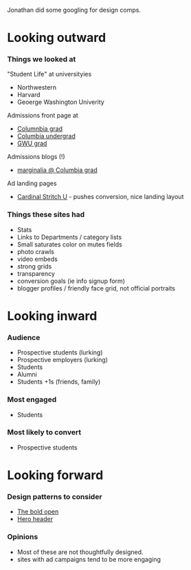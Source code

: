 
Jonathan did some googling for design comps.

# Looking outward 

### Things we looked at 

"Student Life" at universityies
- Northwestern
- Harvard 
- Geoerge Washington Univerity

Admissions front page at 
- [Columnbia grad](http://www.colum.edu/Admissions/Graduate/index.php)
- [Columbia undergrad](http://www.colum.edu/Admissions/Undergraduate.php)
- [GWU grad](http://graduate.admissions.gwu.edu/)

Admissions blogs (!)
- [marginalia @ Columbia grad](http://blogs.colum.edu/marginalia/)

Ad landing pages 
- [Cardinal Stritch U](http://www.stritchdegreeprograms.com/credits-transfer?source=PPC&provider=Google&gclid=COuYtsba6r8CFahaMgodPxEA2w) - pushes conversion, nice landing layout

### Things these sites had
- Stats
- Links to Departments / category lists
- Small saturates color on mutes fields 
- photo crawls
- video embeds
- strong grids
- transparency
- conversion goals (ie info signup form)
- blogger profiles / friendly face grid, not official portraits

# Looking inward 

### Audience 
- Prospective students (lurking)
- Prospective employers (lurking)
- Students 
- Alumni 
- Students +1s (friends, family)

### Most engaged
- Students 

### Most likely to convert 
- Prospective students 

# Looking forward

### Design patterns to consider
- [The bold open](http://www.madetogether.com.au/)
- [Hero header](http://aerotwist.com/tutorials/)


### Opinions

- Most of these are not thoughtfully designed. 
- sites with ad campaigns tend to be more engaging


